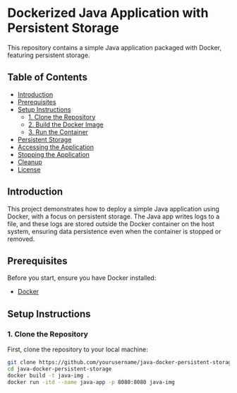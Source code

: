 # Dockerized Java Application with Persistent Storage

This repository contains a simple Java application packaged with Docker, featuring persistent storage.

## Table of Contents

- [Introduction](#introduction)
- [Prerequisites](#prerequisites)
- [Setup Instructions](#setup-instructions)
  - [1. Clone the Repository](#1-clone-the-repository)
  - [2. Build the Docker Image](#2-build-the-docker-image)
  - [3. Run the Container](#3-run-the-container)
- [Persistent Storage](#persistent-storage)
- [Accessing the Application](#accessing-the-application)
- [Stopping the Application](#stopping-the-application)
- [Cleanup](#cleanup)
- [License](#license)

## Introduction

This project demonstrates how to deploy a simple Java application using Docker, with a focus on persistent storage. The Java app writes logs to a file, and these logs are stored outside the Docker container on the host system, ensuring data persistence even when the container is stopped or removed.

## Prerequisites

Before you start, ensure you have Docker installed:

- [Docker](https://www.docker.com/)

## Setup Instructions

### 1. Clone the Repository

First, clone the repository to your local machine:

```bash
git clone https://github.com/yourusername/java-docker-persistent-storage.git
cd java-docker-persistent-storage
docker build -t java-img .
docker run -itd --name java-app -p 8080:8080 java-img

